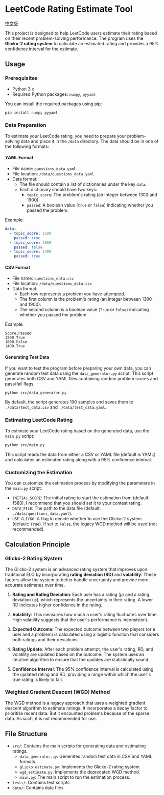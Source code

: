# LeetCode Rating Estimate Tool

[中文版](./doc/README_ch.md)

This project is designed to help LeetCode users estimate their rating based on their recent problem-solving performance. The program uses the **Glicko-2 rating system** to calculate an estimated rating and provides a 95% confidence interval for the estimate.

## Usage

### Prerequisites
- Python 3.x
- Required Python packages: `numpy`, `pyyaml`

You can install the required packages using pip:
```bash
pip install numpy pyyaml
```

### Data Preparation
To estimate your LeetCode rating, you need to prepare your problem-solving data and place it in the `/data` directory. The data should be in one of the following formats:

#### YAML Format
- File name: `questions_data.yaml`
- File location: `/data/questions_data.yaml`
- Data format:
  - The file should contain a list of dictionaries under the key `data`.
  - Each dictionary should have two keys:
    - `topic_score`: The problem's rating (an integer between 1300 and 1900).
    - `passed`: A boolean value (`true` or `false`) indicating whether you passed the problem.

Example:
```yaml
data:
  - topic_score: 1500
    passed: true
  - topic_score: 1600
    passed: false
  - topic_score: 1400
    passed: true
```

#### CSV Format
- File name: `questions_data.csv`
- File location: `/data/questions_data.csv`
- Data format:
  - Each row represents a problem you have attempted.
  - The first column is the problem's rating (an integer between 1300 and 1900).
  - The second column is a boolean value (`True` or `False`) indicating whether you passed the problem.

Example:
```
Score,Passed
1500,True
1600,False
1400,True
```

#### Generating Test Data
If you want to test the program before preparing your own data, you can generate random test data using the `data_generator.py` script. This script generates both CSV and YAML files containing random problem scores and pass/fail flags.

```bash
python src/data_generator.py
```

By default, the script generates 100 samples and saves them to `./data/test_data.csv` and `./data/test_data.yaml`.

### Estimating LeetCode Rating
To estimate your LeetCode rating based on the generated data, use the `main.py` script:

```bash
python src/main.py
```

This script reads the data from either a CSV or YAML file (default is YAML) and calculates an estimated rating along with a 95% confidence interval.

### Customizing the Estimation
You can customize the estimation process by modifying the parameters in the `main.py` script:

- `INITIAL_SCORE`: The initial rating to start the estimation from (default: 1580), I recommend that you should set it to your contest rating.
- `DATA_FILE`: The path to the data file (default: `./data/questions_data.yaml`).
- `USE_GLICKO`: A flag to decide whether to use the Glicko-2 system (default: `True`). If set to `False`, the legacy WGD method will be used (not recommended).

## Calculation Principle

### Glicko-2 Rating System
The Glicko-2 system is an advanced rating system that improves upon traditional ELO by incorporating **rating deviation (RD)** and **volatility**. These factors allow the system to better handle uncertainty and provide more accurate estimates over time.

1. **Rating and Rating Deviation**: Each user has a rating (μ) and a rating deviation (φ), which represents the uncertainty in their rating. A lower RD indicates higher confidence in the rating.

2. **Volatility**: This measures how much a user's rating fluctuates over time. High volatility suggests that the user's performance is inconsistent.

3. **Expected Outcome**: The expected outcome between two players (or a user and a problem) is calculated using a logistic function that considers both ratings and their deviations.

4. **Rating Update**: After each problem attempt, the user's rating, RD, and volatility are updated based on the outcome. The system uses an iterative algorithm to ensure that the updates are statistically sound.

5. **Confidence Interval**: The 95% confidence interval is calculated using the updated rating and RD, providing a range within which the user's true rating is likely to fall.

### Weighted Gradient Descent (WGD) Method
The WGD method is a legacy approach that uses a weighted gradient descent algorithm to estimate ratings. It incorporates a decay factor to prioritize recent data. But it encounted problems because of the sparse data. As such, it is not recommended for use.

## File Structure

- `src/`: Contains the main scripts for generating data and estimating ratings.
  - `data_generator.py`: Generates random test data in CSV and YAML formats.
  - `glicko_estimate.py`: Implements the Glicko-2 rating system.
  - `wgd_estimate.py`: Implements the deprecated WGD method.
  - `main.py`: The main script to run the estimation process.
- `tests/`: Contains test scripts.
- `data/`: Contains data files.
```